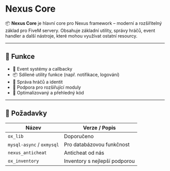 # Nexus Core

📦 **Nexus Core** je hlavní core pro Nexus framework – moderní a rozšiřitelný základ pro FiveM servery. Obsahuje základní utility, správy hráčů, event handler a další nástroje, které mohou využívat ostatní resourcy.

---

## 🔧 Funkce

- 🔄 Event systémy a callbacky
- 📦 Sdílené utility funkce (např. notifikace, logování)
- 👥 Správa hráčů a identit
- 🧩 Podpora pro rozšiřující moduly
- 🧠 Optimalizovaný a přehledný kód

---

## 🧪 Požadavky

| Název            | Verze / Popis          |
|------------------|------------------------|
| `ox_lib`         | Doporučeno             |
| `mysql-async` / `oxmysql` | Pro databázovou funkčnost |
| `nexus_anticheat`    | Anticheat od nás |
| `ox_inventory`    | Inventory s nejlepší podporou |
